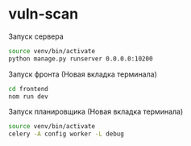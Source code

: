 # vuln-scan

Запуск сервера
```bash
source venv/bin/activate
python manage.py runserver 0.0.0.0:10200
```

Запуск фронта (Новая вкладка терминала)
```bash
cd frontend
nom run dev
```

Запуск планировщика (Новая вкладка терминала)
```bash
source venv/bin/activate
celery -A config worker -L debug
```


